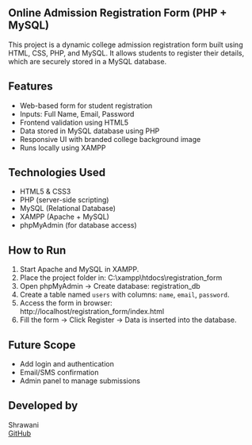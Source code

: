 ## Online Admission Registration Form (PHP + MySQL)

This project is a dynamic college admission registration form built using HTML, CSS, PHP, and MySQL. It allows students to register their details, which are securely stored in a MySQL database.

## Features

- Web-based form for student registration
- Inputs: Full Name, Email, Password
- Frontend validation using HTML5
- Data stored in MySQL database using PHP
- Responsive UI with branded college background image
- Runs locally using XAMPP

## Technologies Used

- HTML5 & CSS3
- PHP (server-side scripting)
- MySQL (Relational Database)
- XAMPP (Apache + MySQL)
- phpMyAdmin (for database access)

## How to Run

1. Start Apache and MySQL in XAMPP.
2. Place the project folder in:
   C:\xampp\htdocs\registration_form
3. Open phpMyAdmin → Create database:
 registration_db
4. Create a table named `users` with columns: `name`, `email`, `password`.
5. Access the form in browser:
http://localhost/registration_form/index.html
6. Fill the form → Click Register → Data is inserted into the database.

## Future Scope

- Add login and authentication
- Email/SMS confirmation
- Admin panel to manage submissions

## Developed by

Shrawani  
[GitHub](https://github.com/Shrawani-1394)

